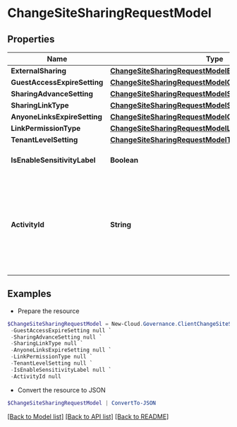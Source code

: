 # ChangeSiteSharingRequestModel
## Properties

Name | Type | Description | Notes
------------ | ------------- | ------------- | -------------
**ExternalSharing** | [**ChangeSiteSharingRequestModelExternalSharing**](ChangeSiteSharingRequestModelExternalSharing.md) |  | [optional] 
**GuestAccessExpireSetting** | [**ChangeSiteSharingRequestModelGuestAccessExpireSetting**](ChangeSiteSharingRequestModelGuestAccessExpireSetting.md) |  | [optional] 
**SharingAdvanceSetting** | [**ChangeSiteSharingRequestModelSharingAdvanceSetting**](ChangeSiteSharingRequestModelSharingAdvanceSetting.md) |  | [optional] 
**SharingLinkType** | [**ChangeSiteSharingRequestModelSharingLinkType**](ChangeSiteSharingRequestModelSharingLinkType.md) |  | [optional] 
**AnyoneLinksExpireSetting** | [**ChangeSiteSharingRequestModelGuestAccessExpireSetting**](ChangeSiteSharingRequestModelGuestAccessExpireSetting.md) |  | [optional] 
**LinkPermissionType** | [**ChangeSiteSharingRequestModelLinkPermissionType**](ChangeSiteSharingRequestModelLinkPermissionType.md) |  | [optional] 
**TenantLevelSetting** | [**ChangeSiteSharingRequestModelTenantLevelSetting**](ChangeSiteSharingRequestModelTenantLevelSetting.md) |  | [optional] 
**IsEnableSensitivityLabel** | **Boolean** |  | [optional] [default to $false]
**ActivityId** | **String** | An unique identifier for the activity which can be used to find configuration in the dynamic service if it is assign by IT | [optional] 

## Examples

- Prepare the resource
```powershell
$ChangeSiteSharingRequestModel = New-Cloud.Governance.ClientChangeSiteSharingRequestModel  -ExternalSharing null `
 -GuestAccessExpireSetting null `
 -SharingAdvanceSetting null `
 -SharingLinkType null `
 -AnyoneLinksExpireSetting null `
 -LinkPermissionType null `
 -TenantLevelSetting null `
 -IsEnableSensitivityLabel null `
 -ActivityId null
```

- Convert the resource to JSON
```powershell
$ChangeSiteSharingRequestModel | ConvertTo-JSON
```

[[Back to Model list]](../README.md#documentation-for-models) [[Back to API list]](../README.md#documentation-for-api-endpoints) [[Back to README]](../README.md)

